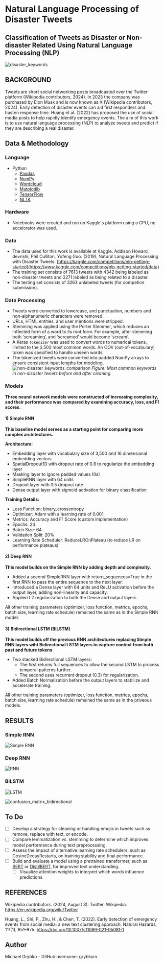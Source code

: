 # Natural Language Processing of Disaster Tweets
Classification of Tweets as Disaster or Non-disaster Related Using Natural Language Processing (NLP)
---

![disaster_keywords](https://github.com/user-attachments/assets/713f9c1d-fe34-4711-b528-1cc4471fa78c)


## BACKGROUND

Tweets are short social networking posts broadcasted over the Twitter platform (Wikipedia contributors, 2024). In 2023 the company was purchased by Elon Musk and is now known as X (Wikipedia contributors, 2024). Early detection of disaster events can aid first responders and hasten response time. Huang et al. (2022) has proposed the use of social media posts to help rapidly identify emergency events. The aim of this work is to use natural language processing (NLP) to analyze tweets and predict if they are describing a real disaster.

## Data & Methodology

### Language
- Python
  - [Pandas](https://pandas.pydata.org/)
  - [NumPy](https://numpy.org/)
  - [Wordcloud](https://pypi.org/project/wordcloud/)
  - [Matplotlib](https://matplotlib.org/)
  - [TensorFlow](https://www.tensorflow.org/)
  - [NLTK](https://www.nltk.org/)

### Hardware
- Notebooks were created and run on Kaggle's platform using a CPU, no accelorator was used.

### Data
- The data used for this work is available at Kaggle. Addison Howard, devrishi, Phil Culliton, Yufeng Guo. (2019). Natural Language Processing with Disaster Tweets. [https://kaggle.com/competitions/nlp-getting-started](https://www.kaggle.com/competitions/nlp-getting-started/data)
- The training set consists of 7613 tweets with 4342 being labeled as non-disaster tweets and 3271 labeled as being related to a disaster. 
- The testing set consists of 3263 unlabeled tweets (for competion submission).

### Data Processing
- Tweets were converted to lowercase, and punctuation, numbers and non-alphanumeric characters were removed.
- URLs, HTML entities, and user mentions were stripped.
- Stemming was applied using the Porter Stemmer, which reduces an inflected form of a word to its root form. For example, after stemming both ‘screaming’, and ‘screamed’ would become ‘scream’.
- A Keras `Tokenizer` was used to convert words to numerical tokens, limited to the 3,500 most common words. An OOV (out-of-vocabulary) token was specified to handle unseen words.
- The tokenized tweets were converted into padded NumPy arrays to ensure consistent input lengths for modeling.
![non-disaster_keywords_comparison](https://github.com/user-attachments/assets/1aa6212d-c6bf-4d15-8650-5200dbc6b8f6)
*Figure: Most common keywords in non-disaster tweets before and after cleaning.*

### Models
**Three neural network models were constructed of increasing complexity, and their performance was compared by examining accuracy, loss, and F1 scores.**

#### 1) Simple RNN
**This baseline model serves as a starting point for comparing more complex architectures.**

**Architecture:**
- Embedding layer with vocabulary size of 3,500 and 16 dimensional embedding vectors
- SpatialDropout1D with dropout rate of 0.8 to regularize the embedding layer
- Masking layer to ignore padded values (0s)
- SimpleRNN layer with 64 units
- Dropout layer with 0.5 dropout rate
- Dense output layer with sigmoid activation for binary classification

**Training Details:**
- Loss Function: binary_crossentropy
- Optimizer: Adam with a learning rate of 0.001
- Metrics: Accuracy and F1 Score (custom implementation)
- Epochs: 24
- Batch Size: 64
- Validation Split: 20%
- Learning Rate Scheduler: ReduceLROnPlateau (to reduce LR on performance plateaus)

#### 2) Deep RNN
**This model builds on the Simple RNN by adding depth and complexity.**

- Added a second SimpleRNN layer with return_sequences=True in the first RNN to pass the entire sequence to the next layer.
- Introduced a Dense layer with 64 units and ReLU activation before the output layer, adding non-linearity and capacity.
- Applied L2 regularization to both the Dense and output layers.

All other training parameters (optimizer, loss function, metrics, epochs, batch size, learning rate schedule) remained the same as in the Simple RNN model.

#### 3) Bidirectional LSTM (BiLSTM)
**This model builds off the previous RNN architectures replacing Simple RNN layers wiht Bidirectional LSTM layers to capture context from both past and future tokens**

- Two stacked Bidirectional LSTM layers:
  - The first returns full sequences to allow the second LSTM to process temporal patterns further.
  - The second uses recurrent dropout (0.3) for regularization.
- Added Batch Normalization before the output layers to stabilize and accelerate training.

All other training parameters (optimizer, loss function, metrics, epochs, batch size, learning rate schedule) remained the same as in the priveous models.

## RESULTS
### Simple RNN
![Simple RNN](https://github.com/user-attachments/assets/d604157c-5827-4c4b-8ded-2b5517cb1b44)
### Deep RNN
![RNN](https://github.com/user-attachments/assets/f3533879-9d47-4b8e-823c-7ce39b21b9cf)
### BiLSTM
![LSTM](https://github.com/user-attachments/assets/61c6187c-549c-4629-9d52-f9e53b884218)

![confusion_matrix_bidirectional](https://github.com/user-attachments/assets/026258db-9f38-411d-b925-5ddc80f71a10)

## To Do
- [ ] Develop a strategy for cleaning or handling emojis in tweets such as remove, replace with text, or encode.
- [ ] Compare lemmatization vs. stemming to determine which improves model performance during text preprocessing.
- [ ] Assess the impact of alternative learning rate schedulers, such as CosineDecayRestarts, on training stability and final performance.
- [ ] Build and evaluate a model using a pretrained transformer, such as [BERT](https://huggingface.co/docs/transformers/en/model_doc/bert) or [DistilBERT](https://arxiv.org/abs/1910.01108), for improved text understanding.
  - [ ] Visualize attention weights to interpret which words influence predictions.

## REFERENCES

Wikipedia contributors. (2024, August 3). Twitter. Wikipedia. https://en.wikipedia.org/wiki/Twitter

Huang, L., Shi, P., Zhu, H., & Chen, T. (2022). Early detection of emergency events from social media: a new text clustering approach. Natural Hazards, 111(1), 851–875. https://doi.org/10.1007/s11069-021-05081-1

## Author

Michael Grybko - GitHub username: grybkom
